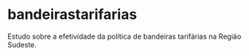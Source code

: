 # bandeirastarifarias
Estudo sobre a efetividade da política de bandeiras tarifárias na Região Sudeste.
